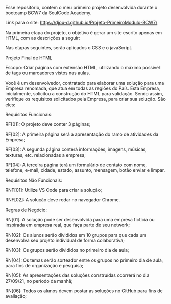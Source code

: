 Esse repositório, contem o meu primeiro projeto desenvolvida durante o bootcamp BCW7 da SoulCode Academy.

Link para o site: https://djou-d.github.io/Projeto-PrimeiroModulo-BCW7/


Na primeira etapa do projeto, o objetivo é gerar um site escrito apenas em HTML, com as descrições a seguir:

Nas etapas seguintes, serão aplicados o CSS e o javaScript.

Projeto Final de HTML



Escopo: Criar páginas com extensão HTML, utilizando o máximo possível de tags ou marcadores vistos nas aulas.



Você é um desenvolvedor, contratado para elaborar uma solução para uma Empresa renomada, que atua em todas as regiões do País. Esta Empresa, inicialmente, solicitou a construção do HTML para validação. Sendo assim, verifique os requisitos solicitados pela Empresa, para criar sua solução. São eles:



Requisitos Funcionais:

RF[01]: O projeto deve conter 3 páginas;

RF[02]: A primeira página será a apresentação do ramo de atividades da Empresa;

RF[03]: A segunda página conterá informações, imagens, músicas, texturas, etc. relacionadas a empresa;

RF[04]: A terceira página terá um formulário de contato com nome, telefone, e-mail, cidade, estado, assunto, mensagem, botão enviar e limpar.



Requisitos Não Funcionais:

RNF[01]: Utilize VS Code para criar a solução;

RNF[02]: A solução deve rodar no navegador Chrome.



Regras de Negócio:

RN[01]: A solução pode ser desenvolvida para uma empresa fictícia ou inspirada em empresa real, que faça parte de seu network;

RN[02]: Os alunos serão divididos em 10 grupos para que cada um desenvolva seu projeto individual de forma colaborativa;

RN[03]: Os grupos serão divididos no primeiro dia de aula;

RN[04]: Os temas serão sorteador entre os grupos no primeiro dia de aula, para fins de organização e pesquisa;

RN[05]: As apresentações das soluções construídas ocorrerá no dia 27/09/21, no período da manhã;

RN[06]: Todos os alunos devem postar as soluções no GitHub para fins de avaliação;
